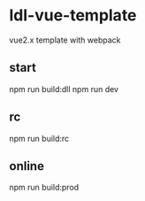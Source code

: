 # ldl-vue-template
vue2.x template with webpack
## start
npm run build:dll
npm run dev
## rc 
npm run build:rc
## online 
npm run build:prod
